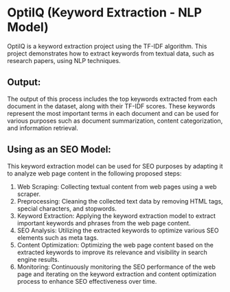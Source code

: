 # OptiIQ (Keyword Extraction - NLP Model)

OptiIQ is a keyword extraction project using the TF-IDF algorithm. This project demonstrates how to extract keywords from textual data, such as research papers, using NLP techniques.

## Output:
The output of this process includes the top keywords extracted from each document in the dataset, along with their TF-IDF scores. 
These keywords represent the most important terms in each document and can be used for various purposes such as document summarization, content categorization, and information retrieval.

## Using as an SEO Model:
This keyword extraction model can be used for SEO purposes by adapting it to analyze web page content in the following proposed steps:
1) Web Scraping: Collecting textual content from web pages using a web scraper.
2) Preprocessing: Cleaning the collected text data by removing HTML tags, special characters, and stopwords.
3) Keyword Extraction: Applying the keyword extraction model to extract important keywords and phrases from the web page content.
4) SEO Analysis: Utilizing the extracted keywords to optimize various SEO elements such as meta tags.
5) Content Optimization: Optimizing the web page content based on the extracted keywords to improve its relevance and visibility in search engine results.
6) Monitoring: Continuously monitoring the SEO performance of the web page and iterating on the keyword extraction and content optimization process to enhance SEO effectiveness over time.
